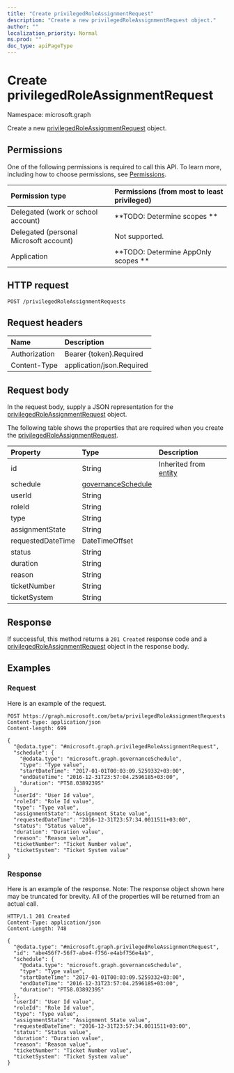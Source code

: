 ```yaml
---
title: "Create privilegedRoleAssignmentRequest"
description: "Create a new privilegedRoleAssignmentRequest object."
author: ""
localization_priority: Normal
ms.prod: ""
doc_type: apiPageType
---
```


# Create privilegedRoleAssignmentRequest

Namespace: microsoft.graph

Create a new [privilegedRoleAssignmentRequest](../resources/privilegedroleassignmentrequest.md) object.

## Permissions
One of the following permissions is required to call this API. To learn more, including how to choose permissions, see [Permissions](/concepts/permissions-reference.md).

|Permission type|Permissions (from most to least privileged)|
|:---|:---|
|Delegated (work or school account)|**TODO: Determine scopes **|
|Delegated (personal Microsoft account)|Not supported.|
|Application|**TODO: Determine AppOnly scopes **|

## HTTP request
<!-- {
  "blockType": "ignored"
}
-->
``` http
POST /privilegedRoleAssignmentRequests
```

## Request headers
|Name|Description|
|:---|:---|
|Authorization|Bearer {token}.Required|
|Content-Type|application/json.Required|

## Request body
In the request body, supply a JSON representation for the [privilegedRoleAssignmentRequest](../resources/privilegedroleassignmentrequest.md) object.

The following table shows the properties that are required when you create the [privilegedRoleAssignmentRequest](../resources/privilegedroleassignmentrequest.md).

|Property|Type|Description|
|:---|:---|:---|
|id|String| Inherited from [entity](../resources/entity.md)|
|schedule|[governanceSchedule](../resources/governanceschedule.md)||
|userId|String||
|roleId|String||
|type|String||
|assignmentState|String||
|requestedDateTime|DateTimeOffset||
|status|String||
|duration|String||
|reason|String||
|ticketNumber|String||
|ticketSystem|String||



## Response
If successful, this method returns a `201 Created` response code and a [privilegedRoleAssignmentRequest](../resources/privilegedroleassignmentrequest.md) object in the response body.

## Examples

### Request
Here is an example of the request.
<!-- {
  "blockType": "request",
  "name": "create_privilegedroleassignmentrequest_from_privilegedroleassignmentrequests"
}
-->
``` http
POST https://graph.microsoft.com/beta/privilegedRoleAssignmentRequests
Content-type: application/json
Content-length: 699

{
  "@odata.type": "#microsoft.graph.privilegedRoleAssignmentRequest",
  "schedule": {
    "@odata.type": "microsoft.graph.governanceSchedule",
    "type": "Type value",
    "startDateTime": "2017-01-01T00:03:09.5259332+03:00",
    "endDateTime": "2016-12-31T23:57:04.2596185+03:00",
    "duration": "PT58.0389239S"
  },
  "userId": "User Id value",
  "roleId": "Role Id value",
  "type": "Type value",
  "assignmentState": "Assignment State value",
  "requestedDateTime": "2016-12-31T23:57:34.0011511+03:00",
  "status": "Status value",
  "duration": "Duration value",
  "reason": "Reason value",
  "ticketNumber": "Ticket Number value",
  "ticketSystem": "Ticket System value"
}
```

### Response
Here is an example of the response. Note: The response object shown here may be truncated for brevity. All of the properties will be returned from an actual call.
<!-- {
  "blockType": "response",
  "truncated": true,
  "@odata.type": "microsoft.graph.privilegedroleassignmentrequest"
}
-->
``` http
HTTP/1.1 201 Created
Content-Type: application/json
Content-Length: 748

{
  "@odata.type": "#microsoft.graph.privilegedRoleAssignmentRequest",
  "id": "abe456f7-56f7-abe4-f756-e4abf756e4ab",
  "schedule": {
    "@odata.type": "microsoft.graph.governanceSchedule",
    "type": "Type value",
    "startDateTime": "2017-01-01T00:03:09.5259332+03:00",
    "endDateTime": "2016-12-31T23:57:04.2596185+03:00",
    "duration": "PT58.0389239S"
  },
  "userId": "User Id value",
  "roleId": "Role Id value",
  "type": "Type value",
  "assignmentState": "Assignment State value",
  "requestedDateTime": "2016-12-31T23:57:34.0011511+03:00",
  "status": "Status value",
  "duration": "Duration value",
  "reason": "Reason value",
  "ticketNumber": "Ticket Number value",
  "ticketSystem": "Ticket System value"
}
```

